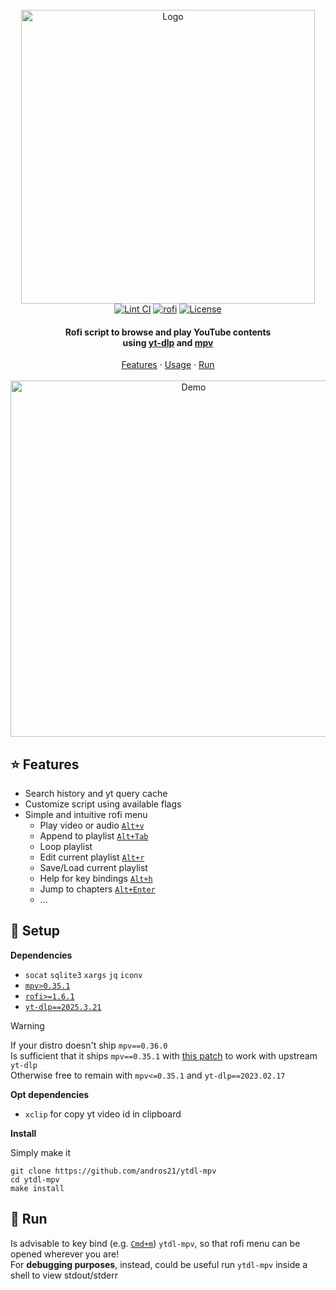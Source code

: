 <!-- PROJECT LOGO -->
<br>
<div align="center">
  <a href="https://github.com/andros21/ytdl-mpv">
    <picture>
      <source media="(prefers-color-scheme: dark)" srcset="https://user-images.githubusercontent.com/58751603/167302289-d70b18ab-c91c-499b-bbbd-57f884d58089.png">
      <img src="https://user-images.githubusercontent.com/58751603/127172656-40c7adf1-b6de-4985-a1c0-14a2e58dc6f3.png" alt="Logo" width="470">
    </picture>
  </a>
<br>
  <a href="https://github.com/andros21/ytdl-mpv/actions/workflows/lint.yml">
    <img src="https://img.shields.io/github/actions/workflow/status/andros21/ytdl-mpv/lint.yml?branch=master&label=Lint%20CI&logo=github&style=flat-square" alt="Lint CI"></a>
  <a href="https://github.com/davatorium/rofi">
    <img src="https://img.shields.io/badge/rofi-interface-important?logo=youtube&style=flat-square" alt="rofi"></a>
  <a href="https://github.com/andros21/ytdl-mpv/blob/master/LICENSE">
    <img src="https://img.shields.io/github/license/andros21/ytdl-mpv?color=blue&label=License&style=flat-square" alt="License"></a>
  <h4 align="center">Rofi script to browse and play YouTube contents <br>using <a href="https://github.com/yt-dlp/yt-dlp/">yt-dlp</a> and <a href="https://github.com/mpv-player/mpv">mpv</a></h4>
  <div align="center">
    <a href="#star-features">Features</a>
    ·
    <a href="#rocket-setup">Usage</a>
    ·
    <a href="#runner-run">Run</a>
  </div>
  <br>
   <img src="https://github.com/andros21/ytdl-mpv/assets/58751603/62ea0632-0b6a-4975-a23d-870e98dfa6de" alt="Demo" width="570">
</div>

## :star: Features

- Search history and yt query cache
- Customize script using available flags
- Simple and intuitive rofi menu
  - Play video or audio [`Alt+v`]()
  - Append to playlist [`Alt+Tab`]()
  - Loop playlist
  - Edit current playlist [`Alt+r`]()
  - Save/Load current playlist
  - Help for key bindings [`Alt+h`]()
  - Jump to chapters [`Alt+Enter`]()
  - ...

## :rocket: Setup

**Dependencies**

- `socat` `sqlite3` `xargs` `jq` `iconv`
- [`mpv>0.35.1`](https://github.com/mpv-player/mpv)
- [`rofi>=1.6.1`](https://github.com/davatorium/rofi)
- [`yt-dlp==2025.3.21`](https://github.com/yt-dlp/yt-dlp)

> [!WARNING]
> If your distro doesn't ship `mpv==0.36.0` \
> Is sufficient that it ships `mpv==0.35.1` with
> [this patch](https://src.fedoraproject.org/rpms/mpv/raw/f38/f/mpv-0.35.1-yt-dlp-hook-fix.patch) to work with upstream `yt-dlp` \
> Otherwise free to remain with `mpv<=0.35.1` and `yt-dlp==2023.02.17`

**Opt dependencies**

- `xclip` for copy yt video id in clipboard

**Install**

Simply make it

```
git clone https://github.com/andros21/ytdl-mpv
cd ytdl-mpv
make install
```

## :runner: Run

Is advisable to key bind (e.g. [`Cmd+m`]()) `ytdl-mpv`, so that rofi menu can be opened wherever you are!\
For **debugging purposes**, instead, could be useful run `ytdl-mpv` inside a shell to view stdout/stderr
